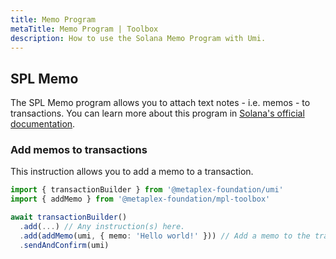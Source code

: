 ```yaml
---
title: Memo Program
metaTitle: Memo Program | Toolbox
description: How to use the Solana Memo Program with Umi.
---
```


## SPL Memo

The SPL Memo program allows you to attach text notes - i.e. memos - to transactions. You can learn more about this program in [Solana's official documentation](https://spl.solana.com/memo).

### Add memos to transactions

This instruction allows you to add a memo to a transaction.

```ts
import { transactionBuilder } from '@metaplex-foundation/umi'
import { addMemo } from '@metaplex-foundation/mpl-toolbox'

await transactionBuilder()
  .add(...) // Any instruction(s) here.
  .add(addMemo(umi, { memo: 'Hello world!' })) // Add a memo to the transaction.
  .sendAndConfirm(umi)
```